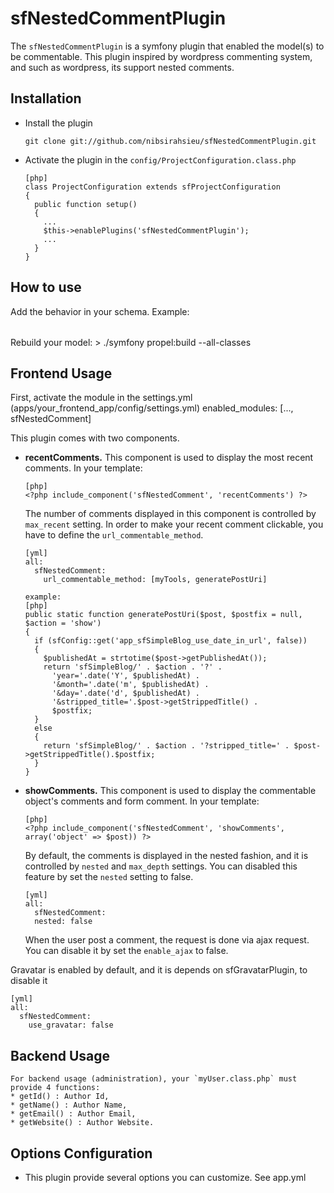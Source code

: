 # sfNestedCommentPlugin #

The `sfNestedCommentPlugin` is a symfony plugin that enabled the model(s) to be commentable.
This plugin inspired by wordpress commenting system, and such as wordpress, its support nested comments.

## Installation ##
  * Install the plugin

        git clone git://github.com/nibsirahsieu/sfNestedCommentPlugin.git

  * Activate the plugin in the `config/ProjectConfiguration.class.php`

        [php]
        class ProjectConfiguration extends sfProjectConfiguration
        {
          public function setup()
          {
            ...
            $this->enablePlugins('sfNestedCommentPlugin');
            ...
          }
        }

## How to use ##

Add the behavior in your schema. Example:
    <table name="post">
      <column name="id" required="true" primaryKey="true" autoIncrement="true" type="INTEGER" />
      <column name="title" type="VARCHAR" required="true" primaryString="true" />
      <column name="content" type="LONGVARCHAR" required="true" />
      <behavior name="commentable" />
    </table>

Rebuild your model:
    > ./symfony propel:build --all-classes

Frontend Usage
-------------

First, activate the module in the settings.yml (apps/your_frontend_app/config/settings.yml)
    enabled_modules:        [..., sfNestedComment]

This plugin comes with two components.

  - **recentComments.**
    This component is used to display the most recent comments. In your template:

        [php]
        <?php include_component('sfNestedComment', 'recentComments') ?>

    The number of comments displayed in this component is controlled by `max_recent` setting.
    In order to make your recent comment clickable, you have to define the `url_commentable_method`.

        [yml]
        all:
          sfNestedComment:
            url_commentable_method: [myTools, generatePostUri]

        example:
        [php]
        public static function generatePostUri($post, $postfix = null, $action = 'show')
        {
          if (sfConfig::get('app_sfSimpleBlog_use_date_in_url', false))
          {
            $publishedAt = strtotime($post->getPublishedAt());
            return 'sfSimpleBlog/' . $action . '?' .
              'year='.date('Y', $publishedAt) .
              '&month='.date('m', $publishedAt) .
              '&day='.date('d', $publishedAt) .
              '&stripped_title='.$post->getStrippedTitle() .
              $postfix;
          }
          else
          {
            return 'sfSimpleBlog/' . $action . '?stripped_title=' . $post->getStrippedTitle().$postfix;
          }
        }

  - **showComments.**
    This component is used to display the commentable object's comments and form comment. In your template:

        [php]
        <?php include_component('sfNestedComment', 'showComments', array('object' => $post)) ?>

    By default, the comments is displayed in the nested fashion, and it is controlled by `nested` and
    `max_depth` settings. You can disabled this feature by set the `nested` setting to false.

        [yml]
        all:
          sfNestedComment:
          nested: false

    When the user post a comment, the request is done via ajax request. You can disable it by
    set the `enable_ajax` to false. 

Gravatar is enabled by default, and it is depends on sfGravatarPlugin, to disable it

    [yml]
    all:
      sfNestedComment:
        use_gravatar: false

Backend Usage
-------------

    For backend usage (administration), your `myUser.class.php` must provide 4 functions:
    * getId() : Author Id,
    * getName() : Author Name,
    * getEmail() : Author Email,
    * getWebsite() : Author Website.


## Options Configuration ##
  * This plugin provide several options you can customize. See app.yml
